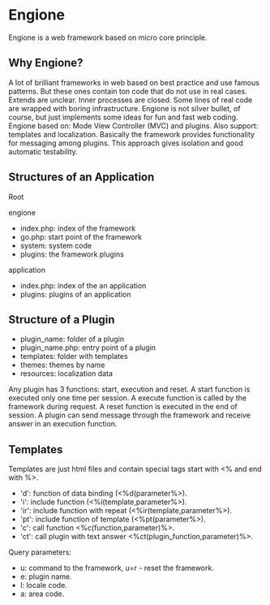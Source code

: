 Engione
===========

Engione is a web framework based on micro core principle.

Why Engione?
-----------

A lot of brilliant frameworks in web based on best practice and use famous patterns. 
But these ones contain ton code that do not use in real cases. Extends are unclear. 
Inner processes are closed. 
Some lines of real code are wrapped with boring infrastructure. 
Engione is not silver bullet, of course, but just implements some ideas for fun and fast web coding.
Engione based on: Mode View Controller (MVC) and plugins. Also support: templates and localization.
Basically the framework provides functionality for messaging among plugins. 
This approach gives isolation and good automatic testability.

Structures of an Application
-----------

Root

engione
- index.php: index of the framework
- go.php: start point of the framework
- system: system code
- plugins: the framework plugins

application
- index.php: index of the an application
- plugins: plugins of an application

Structure of a Plugin
-----------

- plugin_name: folder of a plugin
- plugin_name.php: entry point of a plugin
- templates: folder with templates
- themes: themes by name
- resources: localization data

Any plugin has 3 functions: start, execution and reset. A start function is executed only one time per session. 
A execute function is called by the framework during request. 
A reset function is executed in the end of session.
A plugin can send message through the framework and receive answer in an execution function. 

Templates
-----------

Templates are just html files and contain special tags start with <% and end with %>.
- 'd': function of data binding (<%d(parameter%>).
- 'i': include function (<%i(template,parameter%>).
- 'ir': include function with repeat (<%ir(template,parameter%>).
- 'pt': include function of template (<%pt(parameter%>).
- 'c': call function <%c(function,parameter)%>.
- 'ct': call plugin with text answer <%ct(plugin_function,parameter)%>.

Query parameters: 

- u: command to the framework, u=r - reset the framework.
- e: plugin name.
- l: locale code.
- a: area code.
